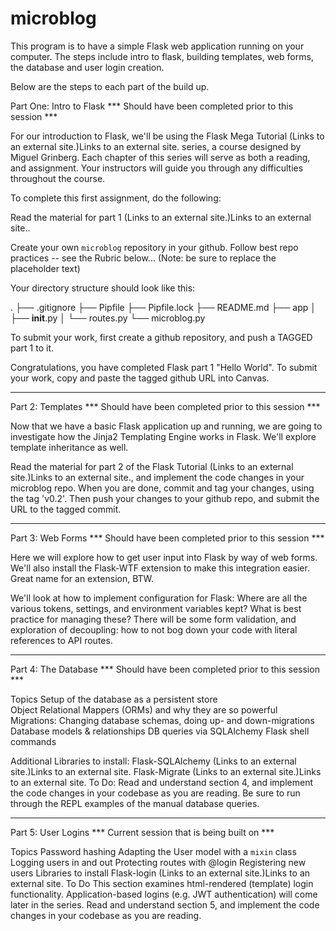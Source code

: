 # microblog

This program is to have a simple Flask web application running on your computer. The steps include intro to flask, building templates, web forms, the database and user login creation. 

Below are the steps to each part of the build up.



Part One: Intro to Flask
*** Should have been completed prior to this session ***

For our introduction to Flask, we'll be using the Flask Mega Tutorial (Links to an external site.)Links to an external site. series, a course designed by Miguel Grinberg.  Each chapter of this series will serve as both a reading, and assignment. Your instructors will guide you through any difficulties throughout the course.

To complete this first assignment, do the following:

Read the material for part 1 (Links to an external site.)Links to an external site..

Create your own `microblog` repository in your github. Follow best repo practices -- see the Rubric below... (Note: be sure to replace the placeholder text)

Your directory structure should look like this:

.
├── .gitignore
├── Pipfile
├── Pipfile.lock
├── README.md
├── app
│   ├── __init__.py
│   └── routes.py
└── microblog.py

To submit your work, first create a github repository, and push a TAGGED part 1 to it.  

Congratulations, you have completed Flask part 1 "Hello World".  To submit your work, copy and paste the tagged github URL into Canvas.  

------------------------------------------------------------------------------------	
Part 2: Templates 
*** Should have been completed prior to this session ***

Now that we have a basic Flask application up and running, we are going to investigate how the Jinja2 Templating Engine works in Flask.  We'll explore template inheritance as well.

Read the material for part 2 of the Flask Tutorial (Links to an external site.)Links to an external site., and implement the code changes in your microblog repo.  When you are done, commit and tag your changes, using the tag 'v0.2'.  Then push your changes to your github repo, and submit the URL to the tagged commit.

------------------------------------------------------------------------------------
Part 3: Web Forms
*** Should have been completed prior to this session ***

Here we will explore how to get user input into Flask by way of web forms.  We'll also install the Flask-WTF extension to make this integration easier.  Great name for an extension, BTW.

We'll look at how to implement configuration for Flask:  Where are all the various tokens, settings, and environment variables kept?  What is best practice for managing these?  There will be some form validation, and exploration of decoupling: how to not bog down your code with literal references to API routes.

-------------------------------------------------------------------------------------
Part 4: The Database
*** Should have been completed prior to this session ***

Topics
Setup of the database as a persistent store  
Object Relational Mappers (ORMs) and why they are so powerful
Migrations: Changing database schemas, doing up- and down-migrations
Database models & relationships
DB queries via SQLAlchemy
Flask shell commands
 
Additional Libraries to install:
Flask-SQLAlchemy (Links to an external site.)Links to an external site.
Flask-Migrate (Links to an external site.)Links to an external site.
To Do:
Read and understand section 4, and implement the code changes in your codebase as you are reading. Be sure to run through the REPL examples of the manual database queries.

-------------------------------------------------------------------------------------
Part 5: User Logins
*** Current session that is being built on ***

Topics
Password hashing
Adapting the User model with a `mixin` class
Logging users in and out
Protecting routes with @login
Registering new users
Libraries to install
Flask-login (Links to an external site.)Links to an external site.
To Do
This section examines html-rendered (template) login functionality.  Application-based logins (e.g. JWT authentication) will come later in the series.  Read and understand section 5, and implement the code changes in your codebase as you are reading. 